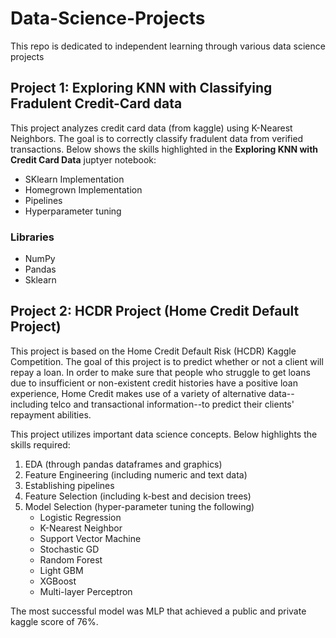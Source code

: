 # Data-Science-Projects
This repo is dedicated to independent learning through various data science projects
## Project 1: Exploring KNN with Classifying Fradulent Credit-Card data
This project analyzes credit card data (from kaggle) using K-Nearest Neighbors. The goal is to correctly classify fradulent data from verified transactions. Below shows the skills highlighted in the **Exploring KNN with Credit Card Data** juptyer notebook:
* SKlearn Implementation
* Homegrown Implementation
* Pipelines
* Hyperparameter tuning
### Libraries
* NumPy
* Pandas
* Sklearn
## Project 2: HCDR Project (Home Credit Default Project)
This project is based on the Home Credit Default Risk (HCDR) Kaggle Competition. The goal of this project is to predict whether or not a client will repay a loan. In order to make sure that people who struggle to get loans due to insufficient or non-existent credit histories have a positive loan experience, Home Credit makes use of a variety of alternative data--including telco and transactional information--to predict their clients' repayment abilities.

This project utilizes important data science concepts. Below highlights the skills required:

1. EDA (through pandas dataframes and graphics)
2. Feature Engineering (including numeric and text data)
3. Establishing pipelines
4. Feature Selection (including k-best and decision trees)
5. Model Selection (hyper-parameter tuning the following)
   * Logistic Regression
   * K-Nearest Neighbor
   * Support Vector Machine
   * Stochastic GD
   * Random Forest
   * Light GBM
   * XGBoost
   * Multi-layer Perceptron

The most successful model was MLP that achieved a public and private kaggle score of 76%.
